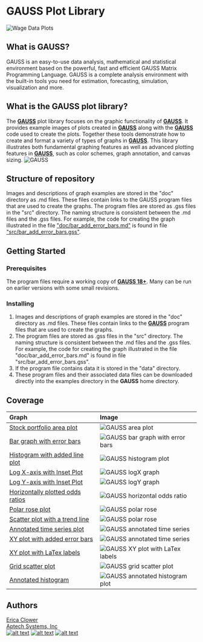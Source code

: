 # GAUSS Plot Library

![Wage Data Plots](images/wage_data_plot.jpeg)

## What is GAUSS?
GAUSS is an easy-to-use data analysis, mathematical and statistical environment based on the powerful, fast and efficient GAUSS Matrix Programming Language. GAUSS is a complete analysis environment with the built-in tools you need for estimation, forecasting, simulation, visualization and more.

## What is the GAUSS plot library?
The [**GAUSS**](www.aptech.com) plot library focuses on the graphic functionality of [**GAUSS**](www.aptech.com). It provides example images of plots created in [**GAUSS**](www.aptech.com) along with the [**GAUSS**](www.aptech.com) code used to create the plots. Together these tools demonstrate how to create and format a variety of types of graphs in [**GAUSS**](www.aptech.com). This library illustrates both fundamental graphing features as well as advanced plotting features in [**GAUSS**](www.aptech.com), such as color schemes, graph annotation, and canvas sizing.
![GAUSS](images/polar_rose.jpg?raw=true)

## Structure of repository
Images and descriptions of graph examples are stored in the "doc" directory as .md files. These files contain links to the GAUSS program files that are used to create the graphs. The program files are stored as .gss files in the "src" directory. The naming structure is consistent between the .md files and the .gss files. For example, the code for creating the graph illustrated in the file ["doc/bar_add_error_bars.md"](docs/bar_add_error_bars.md) is found in file  ["src/bar_add_error_bars.gss"](src/bar_add_error_bars.gss).

## Getting Started
### Prerequisites
The program files require a working copy of [**GAUSS 18+**](www.aptech.com). Many can be run on earlier versions with some small revisions.

### Installing
1. Images and descriptions of graph examples are stored in the "doc" directory as .md files. These files contain links to the [**GAUSS**](www.aptech.com) program files that are used to create the graphs.
2. The program files are stored as .gss files in the "src" directory. The naming structure is consistent between the .md files and the .gss files. For example, the code for creating the graph illustrated in the file "doc/bar_add_error_bars.md" is found in file "src/bar_add_error_bars.gss".
3. If the program file contains data it is stored in the "data" directory.
4. These program files and their associated data files can be downloaded directly into the examples directory in the **GAUSS** home directory.

## Coverage
|Graph|Image|
|:----|:----|
|[Stock portfolio area plot](docs/area_plot_stocks.md)|![GAUSS area plot](images/area_stock_portfolio.jpeg)|
|[Bar graph with error bars](docs/bar_add_error_bars.md)|![GAUSS bar graph with error bars](images/bar_add_error_bars_default.jpg)|
|[Histogram with added line plot](docs/histogram_line_plot.md)|![GAUSS histogram plot](images/histogram_line_plot_default.jpg)|
|[Log X-axis with Inset Plot](docs/logx_with_inset.md)|![GAUSS logX graph](images/logx_with_inset.jpeg)|
|[Log Y-axis with Inset Plot](docs/logy_with_inset.md)|![GAUSS logY graph](images/logy_with_inset.jpeg)|
|[Horizontally plotted odds ratios](docs/odds_ratio_horizontal.md)|![GAUSS horizontal odds ratio](images/odds_ratio_horizontal.jpeg)|
|[Polar rose plot](docs/polar_rose.md)|![GAUSS polar rose](images/polar_rose.jpg)|
|[Scatter plot with a trend line](docs/scatter_trend_line_plot.md)|![GAUSS polar rose](images/scatter_trend_line_default.jpg)|
|[Annotated time series plot](docs/time_series_annotated.md)|![GAUSS annotated time series](images/time_series_annotated.png)|
|[XY plot with added error bars](docs/xy_add_error_bars.md)|![GAUSS annotated time series](images/xy_add_error_bars_default.jpeg)|
|[XY plot with LaTex labels](docs/xy_latex.md)|![GAUSS XY plot with LaTex labels](images/xy_latex_default.jpeg)|
|[Grid scatter plot](docs/grid-plot-adjusted-canvas.md)|![GAUSS grid scatter plot](images/grid-plot-adjusted-canvas.jpeg)|
|[Annotated histogram](docs/annotated-bootstrap.md)|![GAUSS annotated histogram plot](images/annotated-bootstrap.jpeg)|
## Authors
[Erica Clower](mailto:erica@aptech.com)  
[Aptech Systems, Inc](https://www.aptech.com/)  
[![alt text][1.1]][1]
[![alt text][2.1]][2]
[![alt text][3.1]][3]

<!-- links to social media icons -->
[1.1]: https://www.aptech.com/wp-content/uploads/2019/02/fb.png (Visit Aptech Facebook)
[2.1]: https://www.aptech.com/wp-content/uploads/2019/02/gh.png (Aptech Github)
[3.1]: https://www.aptech.com/wp-content/uploads/2019/02/li.png (Find us on LinkedIn)

<!-- links to your social media accounts -->
[1]: https://www.facebook.com/GAUSSAptech/
[2]: https://github.com/aptech
[3]: https://linkedin.com/in/ericaclower
<!-- Please don't remove this: Grab your social icons from https://github.com/carlsednaoui/gitsocial -->
